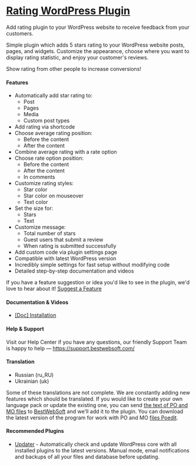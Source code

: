 <a href="https://bestwebsoft.com/products/wordpress/plugins/rating/" target=_blank>Rating WordPress Plugin</a>
========================

Add rating plugin to your WordPress website to receive feedback from your customers.

<p>Simple plugin which adds 5 stars rating to your WordPress website posts, pages, and widgets. Customize the appearance, choose where you want to display rating statistic, and enjoy your customer's reviews.</p>

<p>Show rating from other people to increase conversions!</p>

<h4>Features</h4>

<ul>
<li>Automatically add star rating to:

<ul>
<li>Post</li>
<li>Pages</li>
<li>Media</li>
<li>Custom post types</li>
</ul></li>
<li>Add rating via shortcode</li>
<li>Choose average rating position:

<ul>
<li>Before the content</li>
<li>After the content</li>
</ul></li>
<li>Combine average rating with a rate option</li>
<li>Choose rate option position:

<ul>
<li>Before the content</li>
<li>After the content</li>
<li>In comments</li>
</ul></li>
<li>Customize rating styles:

<ul>
<li>Star color</li>
<li>Star color on mouseover</li>
<li>Text color</li>
</ul></li>
<li>Set the size for:

<ul>
<li>Stars</li>
<li>Text</li>
</ul></li>
<li>Customize message:

<ul>
<li>Total number of stars</li>
<li>Guest users that submit a review</li>
<li>When rating is submitted successfully</li>
</ul></li>
<li>Add custom code via plugin settings page</li>
<li>Compatible with latest WordPress version</li>
<li>Incredibly simple settings for fast setup without modifying code</li>
<li>Detailed step-by-step documentation and videos</li>
</ul>

<p>If you have a feature suggestion or idea you'd like to see in the plugin, we'd love to hear about it! <a href="https://support.bestwebsoft.com/hc/en-us/requests/new">Suggest a Feature</a></p>

<h4>Documentation &#38; Videos</h4>

<ul>
<li><a href="https://docs.google.com/document/d/1-hvn6WRvWnOqj5v5pLUk7Awyu87lq5B_dO-Tv-MC9JQ/">[Doc] Installation</a></li>
</ul>

<h4>Help &#38; Support</h4>

<p>Visit our Help Center if you have any questions, our friendly Support Team is happy to help &#8212; <a href="https://support.bestwebsoft.com/">https://support.bestwebsoft.com/</a></p>

<h4>Translation</h4>

<ul>
<li>Russian (ru_RU)</li>
<li>Ukrainian (uk)</li>
</ul>

<p>Some of these translations are not complete. We are constantly adding new features which should be translated. If you would like to create your own language pack or update the existing one, you can send <a href="http://codex.wordpress.org/Translating_WordPress">the text of PO and MO files</a> to <a href="https://support.bestwebsoft.com/hc/en-us/requests/new">BestWebSoft</a> and we'll add it to the plugin. You can download the latest version of the program for work with PO and MO <a href="http://www.poedit.net/download.php">files Poedit</a>.</p>

<h4>Recommended Plugins</h4>

<ul>
<li><a href="https://bestwebsoft.com/products/wordpress/plugins/updater/?k=c7ce6f79072aa3d73d66318b2370b719">Updater</a> - Automatically check and update WordPress core with all installed plugins to the latest versions. Manual mode, email notifications and backups of all your files and database before updating.</li>
</ul>